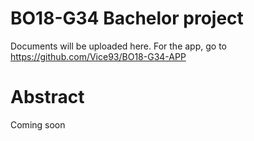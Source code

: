 # BO18-G34 Bachelor project
Documents will be uploaded here. For the app, go to https://github.com/Vice93/BO18-G34-APP

# Abstract
Coming soon
